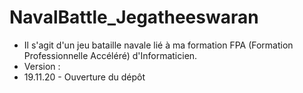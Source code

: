 # NavalBattle_Jegatheeswaran
* Il s'agit d'un jeu bataille navale lié à ma formation FPA (Formation Professionnelle Accéléré) d'Informaticien.
* Version : 
* 19.11.20 - Ouverture du dépôt

###
